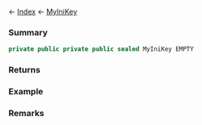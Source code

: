 ← [Index](Api-Index) ← [MyIniKey](VRage.Game.ModAPI.Ingame.Utilities.MyIniKey)

### Summary

```csharp
private public private public sealed MyIniKey EMPTY
```

### Returns

### Example

### Remarks

